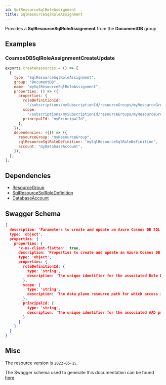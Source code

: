 ```yaml
---
id: SqlResourceSqlRoleAssignment
title: SqlResourceSqlRoleAssignment
---
```

Provides a **SqlResourceSqlRoleAssignment** from the **DocumentDB** group
## Examples
### CosmosDBSqlRoleAssignmentCreateUpdate
```js
exports.createResources = () => [
  {
    type: "SqlResourceSqlRoleAssignment",
    group: "DocumentDB",
    name: "mySqlResourceSqlRoleAssignment",
    properties: () => ({
      properties: {
        roleDefinitionId:
          "/subscriptions/mySubscriptionId/resourceGroups/myResourceGroupName/providers/Microsoft.DocumentDB/databaseAccounts/myAccountName/sqlRoleDefinitions/myRoleDefinitionId",
        scope:
          "/subscriptions/mySubscriptionId/resourceGroups/myResourceGroupName/providers/Microsoft.DocumentDB/databaseAccounts/myAccountName/dbs/purchases/colls/redmond-purchases",
        principalId: "myPrincipalId",
      },
    }),
    dependencies: ({}) => ({
      resourceGroup: "myResourceGroup",
      sqlResourceSqlRoleDefinition: "mySqlResourceSqlRoleDefinition",
      account: "myDatabaseAccount",
    }),
  },
];

```
## Dependencies
- [ResourceGroup](../Resources/ResourceGroup.md)
- [SqlResourceSqlRoleDefinition](../DocumentDB/SqlResourceSqlRoleDefinition.md)
- [DatabaseAccount](../DocumentDB/DatabaseAccount.md)
## Swagger Schema
```json
{
  description: 'Parameters to create and update an Azure Cosmos DB SQL Role Assignment.',
  type: 'object',
  properties: {
    properties: {
      'x-ms-client-flatten': true,
      description: 'Properties to create and update an Azure Cosmos DB SQL Role Assignment.',
      type: 'object',
      properties: {
        roleDefinitionId: {
          type: 'string',
          description: 'The unique identifier for the associated Role Definition.'
        },
        scope: {
          type: 'string',
          description: 'The data plane resource path for which access is being granted through this Role Assignment.'
        },
        principalId: {
          type: 'string',
          description: 'The unique identifier for the associated AAD principal in the AAD graph to which access is being granted through this Role Assignment. Tenant ID for the principal is inferred using the tenant associated with the subscription.'
        }
      }
    }
  }
}
```
## Misc
The resource version is `2022-05-15`.

The Swagger schema used to generate this documentation can be found [here](https://github.com/Azure/azure-rest-api-specs/tree/main/specification/cosmos-db/resource-manager/Microsoft.DocumentDB/stable/2022-05-15/rbac.json).
